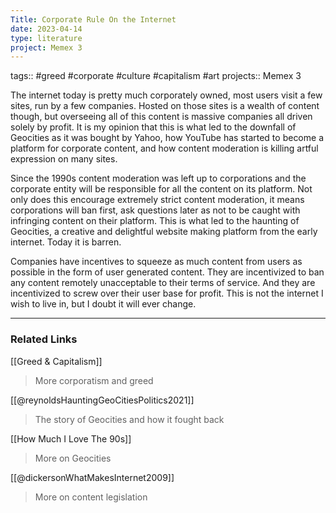 ```yaml
---
Title: Corporate Rule On the Internet
date: 2023-04-14
type: literature
project: Memex 3
---
```

tags:: #greed #corporate #culture #capitalism #art 
projects:: Memex 3

The internet today is pretty much corporately owned, most users visit a few sites, run by a few companies. Hosted on those sites is a wealth of content though, but overseeing all of this content is massive companies all driven solely by profit. It is my opinion that this is what led to the downfall of Geocities as it was bought by Yahoo, how YouTube has started to become a platform for corporate content, and how content moderation is killing artful expression on many sites. 

Since the 1990s content moderation was left up to corporations and the corporate entity will be responsible for all the content on its platform. Not only does this encourage extremely strict content moderation, it means corporations will ban first, ask questions later as not to be caught with infringing content on their platform. This is what led to the haunting of Geocities,  a creative and delightful website making platform from the early internet. Today it is barren. 

Companies have incentives to squeeze as much content from users as possible in the form of user generated content. They are incentivized to ban any content remotely unacceptable to their terms of service. And they are incentivized to screw over their user base for profit. This is not the internet I wish to live in, but I doubt it will ever change.

---
### Related Links

[[Greed & Capitalism]]
> More corporatism and greed

[[@reynoldsHauntingGeoCitiesPolitics2021]]
> The story of Geocities and how it fought back

[[How Much I Love The 90s]]
> More on Geocities

[[@dickersonWhatMakesInternet2009]]
> More on content legislation